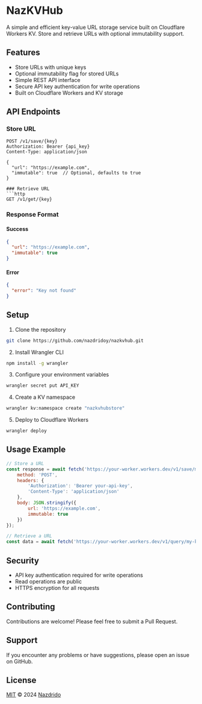 # NazKVHub

A simple and efficient key-value URL storage service built on Cloudflare Workers KV. Store and retrieve URLs with optional immutability support.

## Features

- Store URLs with unique keys
- Optional immutability flag for stored URLs
- Simple REST API interface
- Secure API key authentication for write operations
- Built on Cloudflare Workers and KV storage

## API Endpoints

### Store URL
```http
POST /v1/save/{key}
Authorization: Bearer {api_key}
Content-Type: application/json

{
  "url": "https://example.com",
  "immutable": true  // Optional, defaults to true
}

### Retrieve URL
```http
GET /v1/get/{key}
```
### Response Format

#### Success
```json
{
  "url": "https://example.com",
  "immutable": true
}
```

#### Error
```json
{
  "error": "Key not found"
}
```

## Setup

1. Clone the repository

```bash
git clone https://github.com/nazdridoy/nazkvhub.git
```

2. Install Wrangler CLI
```bash
npm install -g wrangler
```

3. Configure your environment variables
```bash
wrangler secret put API_KEY
```

4. Create a KV namespace
```bash
wrangler kv:namespace create "nazkvhubstore"
```

5. Deploy to Cloudflare Workers
```bash
wrangler deploy
```

## Usage Example

```javascript
// Store a URL
const response = await fetch('https://your-worker.workers.dev/v1/save/my-key', {
    method: 'POST',
    headers: {
        'Authorization': 'Bearer your-api-key',
        'Content-Type': 'application/json'
    },
    body: JSON.stringify({
        url: 'https://example.com',
        immutable: true
    })
});

// Retrieve a URL
const data = await fetch('https://your-worker.workers.dev/v1/query/my-key');
```

## Security

- API key authentication required for write operations
- Read operations are public
- HTTPS encryption for all requests

## Contributing

Contributions are welcome! Please feel free to submit a Pull Request.

## Support

If you encounter any problems or have suggestions, please open an issue on GitHub.

## License

[MIT](LICENSE) © 2024 [Nazdrido](https://github.com/nazdridoy)